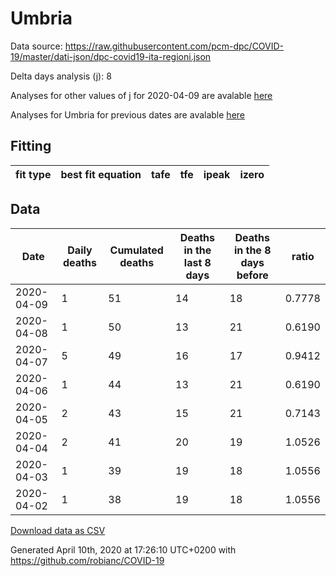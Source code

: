 # Umbria

Data source: https://raw.githubusercontent.com/pcm-dpc/COVID-19/master/dati-json/dpc-covid19-ita-regioni.json

Delta days analysis (j): 8

Analyses for other values of j for 2020-04-09 are avalable [here](../README.md)

Analyses for Umbria for previous dates are avalable [here](../../README.md)

## Fitting 
|fit type|best fit equation|tafe|tfe|ipeak|izero|
|-------|-----|--------|------|---|---|

## Data
|Date|Daily deaths|Cumulated deaths|Deaths in the last 8 days|Deaths in the 8 days before|ratio|
|----|----------|-----------|-------|--------------------|-----|
|2020-04-09|1|51|14|18|0.7778|
|2020-04-08|1|50|13|21|0.6190|
|2020-04-07|5|49|16|17|0.9412|
|2020-04-06|1|44|13|21|0.6190|
|2020-04-05|2|43|15|21|0.7143|
|2020-04-04|2|41|20|19|1.0526|
|2020-04-03|1|39|19|18|1.0556|
|2020-04-02|1|38|19|18|1.0556|

[Download data as CSV](COVID-19_umbria_j8_2020-04-09.csv)

Generated April 10th, 2020 at 17:26:10 UTC+0200 with https://github.com/robianc/COVID-19
